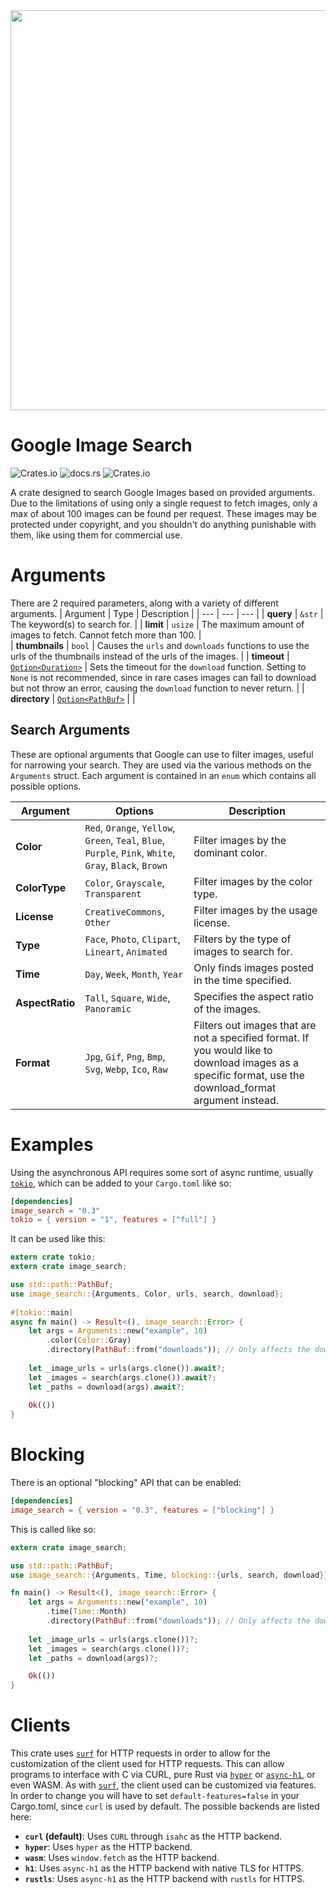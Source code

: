 <div align="center"><img src="https://raw.githubusercontent.com/commonkestrel/image_search/master/misc/logo-black.png" width=640px></div>

# Google Image Search
![Crates.io](https://img.shields.io/crates/v/image_search) ![docs.rs](https://img.shields.io/docsrs/image_search) ![Crates.io](https://img.shields.io/crates/l/image_search)

A crate designed to search Google Images based on provided arguments.
Due to the limitations of using only a single request to fetch images, only a max of about 100 images can be found per request.
These images may be protected under copyright, and you shouldn't do anything punishable with them, like using them for commercial use.

# Arguments

There are 2 required parameters, along with a variety of different arguments.
| Argument | Type | Description |
| --- | --- | --- |
| **query** | `&str` | The keyword(s) to search for.  |
| **limit** | `usize` | The maximum amount of images to fetch. Cannot fetch more than 100. |  
| **thumbnails** | `bool` | Causes the `urls` and `downloads` functions to use the urls of the thumbnails instead of the urls of the images. |
| **timeout** | [`Option<Duration>`](https://doc.rust-lang.org/stable/std/time/struct.Duration.html) | Sets the timeout for the `download` function. Setting to `None` is not recommended, since in rare cases images can fail to download but not throw an error, causing the `download` function to never return. |
| **directory** | [`Option<PathBuf>`](https://doc.rust-lang.org/stable/std/path/struct.PathBuf.html) |  |

## Search Arguments

These are optional arguments that Google can use to filter images, useful for narrowing your search.
They are used via the various methods on the `Arguments` struct. Each argument is contained in an `enum` which contains all possible options.

| Argument | Options | Description |
| --- | --- | --- |
| **Color** | `Red`, `Orange`, `Yellow`, `Green`, `Teal`, `Blue`, `Purple`, `Pink`, `White`, `Gray`, `Black`, `Brown` | Filter images by the dominant color. |
| **ColorType** | `Color`, `Grayscale`, `Transparent` | Filter images by the color type. |
| **License** | `CreativeCommons`, `Other` | Filter images by the usage license. |
| **Type** | `Face`, `Photo`, `Clipart`, `Lineart`, `Animated` | Filters by the type of images to search for. |
| **Time** | `Day`, `Week`, `Month`, `Year` | Only finds images posted in the time specified. |
| **AspectRatio** | `Tall`, `Square`, `Wide`, `Panoramic` | Specifies the aspect ratio of the images. |
| **Format** | `Jpg`, `Gif`, `Png`, `Bmp`, `Svg`, `Webp`, `Ico`, `Raw` | Filters out images that are not a specified format. If you would like to download images as a specific format, use the download_format argument instead. |

# Examples
Using the asynchronous API requires some sort of async runtime, usually [`tokio`](https://crates.io/crates/tokio), which can be added to your `Cargo.toml` like so:
```toml
[dependencies]
image_search = "0.3"
tokio = { version = "1", features = ["full"] }
```
It can be used like this:
```rust
extern crate tokio;
extern crate image_search;

use std::path::PathBuf;
use image_search::{Arguments, Color, urls, search, download};
 
#[tokio::main]
async fn main() -> Result<(), image_search::Error> {
    let args = Arguments::new("example", 10)
        .color(Color::Gray)
        .directory(PathBuf::from("downloads")); // Only affects the download function
     
    let _image_urls = urls(args.clone()).await?;
    let _images = search(args.clone()).await?;
    let _paths = download(args).await?;
 
    Ok(())
}
```

# Blocking
There is an optional "blocking" API that can be enabled:
```toml
[dependencies]
image_search = { version = "0.3", features = ["blocking"] }
```
This is called like so:
```rust
extern crate image_search;

use std::path::PathBuf;
use image_search::{Arguments, Time, blocking::{urls, search, download}};

fn main() -> Result<(), image_search::Error> {
    let args = Arguments::new("example", 10)
        .time(Time::Month)
        .directory(PathBuf::from("downloads")); // Only affects the download function
    
    let _image_urls = urls(args.clone())?;
    let _images = search(args.clone())?;
    let _paths = download(args)?;

    Ok(())
}
```

# Clients
This crate uses [`surf`](https://crates.io/crates/surf) for HTTP requests in order to allow for the customization of the client used for HTTP requests.
This can allow programs to interface with C via CURL, pure Rust via [`hyper`](https://crates.io/crates/hyper) or [`async-h1`](https://crates.io/crates/async-h1), or even WASM.
As with [`surf`](https://crates.io/crates/surf), the client used can be customized via features.
In order to change you will have to set `default-features=false` in your Cargo.toml, since `curl` is used by default.
The possible backends are listed here:
- **`curl` (default)**: Uses `CURL` through `isahc` as the HTTP backend.
- **`hyper`**: Uses `hyper` as the HTTP backend.
- **`wasm`**: Uses `window.fetch` as the HTTP backend.
- **`h1`**: Uses `async-h1` as the HTTP backend with native TLS for HTTPS.
- **`rustls`**: Uses `async-h1` as the HTTP backend with `rustls` for HTTPS.

